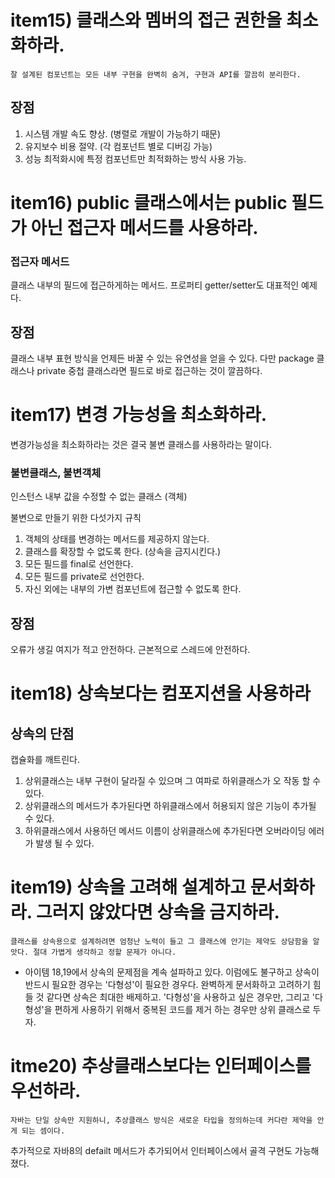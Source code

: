 # item15) 클래스와 멤버의 접근 권한을 최소화하라.

`잘 설계된 컴포넌트는 모든 내부 구현을 완벽히 숨겨, 구현과 API를 깔끔히 분리한다.`

## 장점
1. 시스템 개발 속도 향상. (병렬로 개발이 가능하기 때문)
2. 유지보수 비용 절약. (각 컴포넌트 별로 디버깅 가능)
3. 성능 최적화시에 특정 컴포넌트만 최적화하는 방식 사용 가능.

# item16) public 클래스에서는 public 필드가 아닌 접근자 메서드를 사용하라.

### 접근자 메서드
클래스 내부의 필드에 접근하게하는 메서드. 프로퍼티 getter/setter도 대표적인 예제다.

## 장점
클래스 내부 표현 방식을 언제든 바꿀 수 있는 유연성을 얻을 수 있다.
다만 package 클래스나 private 중첩 클래스라면 필드로 바로 접근하는 것이 깔끔하다.

# item17) 변경 가능성을 최소화하라.
변경가능성을 최소화하라는 것은 결국 불변 클래스를 사용하라는 말이다.

### 불변클래스, 불변객체
인스턴스 내부 값을 수정할 수 없는 클래스 (객체)

불변으로 만들기 위한 다섯가지 규칙
1. 객체의 상태를 변경하는 메서드를 제공하지 않는다.
2. 클래스를 확장할 수 없도록 한다. (상속을 금지시킨다.)
3. 모든 필드를 final로 선언한다.
4. 모든 필드를 private로 선언한다.
5. 자신 외에는 내부의 가변 컴포넌트에 접근할 수 없도록 한다.

## 장점
오류가 생길 여지가 적고 안전하다. 근본적으로 스레드에 안전하다.

# item18) 상속보다는 컴포지션을 사용하라

## 상속의 단점
캡슐화를 깨트린다.
1. 상위클래스는 내부 구현이 달라질 수 있으며 그 여파로 하위클래스가 오 작동 할 수 있다.
2. 상위클래스의 메서드가 추가된다면 하위클래스에서 허용되지 않은 기능이 추가될 수 있다.
3. 하위클래스에서 사용하던 메서드 이름이 상위클래스에 추가된다면 오버라이딩 에러가 발생 될 수 있다.

# item19) 상속을 고려해 설계하고 문서화하라. 그러지 않았다면 상속을 금지하라.
`클래스를 상속용으로 설계하려면 엄청난 노력이 들고 그 클래스에 안기는 제약도 상담함을 알앗다. 절대 가볍게 생각하고 정할 문제가 아니다.`

- 아이템 18,19에서 상속의 문제점을 계속 설파하고 있다. 이럼에도 불구하고 상속이 반드시 필요한 경우는 '다형성'이 필요한 경우다. 완벽하게 문서화하고 고려하기 힘들 것 같다면 상속은 최대한 배제하고. '다형성'을 사용하고 싶은 경우만, 그리고 '다형성'을 편하게 사용하기 위해서 중복된 코드를 제거 하는 경우만 상위 클래스로 두자.

# itme20) 추상클래스보다는 인터페이스를 우선하라.
`자바는 단일 상속만 지원하니, 추상클래스 방식은 새로운 타입을 정의하는데 커다란 제약을 안게 되는 셈이다.`

추가적으로 자바8의 defailt 메서드가 추가되어서 인터페이스에서 골격 구현도 가능해졌다.



